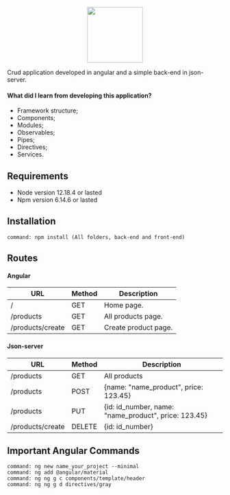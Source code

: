 <p align="center"><img width="130" src="https://angular.io/assets/images/logos/angular/angular.svg"/></p>

  
Crud application developed in angular and a simple back-end in json-server.

#### What did I learn from developing this application?

- Framework structure;
- Components;
- Modules;
- Observables;
- Pipes;
- Directives;
- Services.

## Requirements

- Node version 12.18.4 or lasted
- Npm version 6.14.6 or lasted

## Installation
    command: npm install (All folders, back-end and front-end)

## Routes

#### Angular
|            URL    |Method|Description|
|----------------|-------------------------------|-----------------------------|
|/|GET|Home page.|
|/products|GET|All products page.|
|/products/create|GET|Create product page.|

#### Json-server
|            URL    |Method|Description|
|----------------|-------------------------------|-----------------------------|
|/products|GET|All products|
|/products|POST|{name: "name_product", price: 123.45}|
|/products|PUT|{id: id_number, name: "name_product", price: 123.45}|
|/products/create|DELETE|{id: id_number}|

## Important Angular Commands
    command: ng new name_your_project --minimal
    command: ng add @angular/material
    command: ng ng g c components/template/header
    command: ng ng g d directives/gray